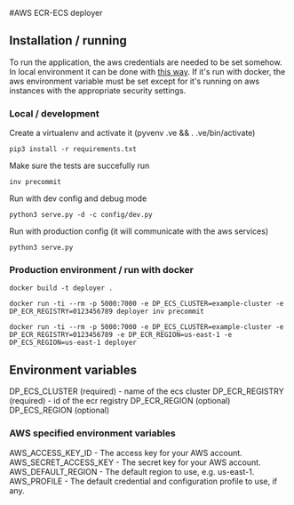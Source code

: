 #AWS ECR-ECS deployer

## Installation / running

To run the application, the aws credentials are needed to be set somehow. In local environment it can be done with [this way](http://docs.aws.amazon.com/cli/latest/userguide/cli-chap-getting-started.html). If it's run with docker, the aws environment variable must be set except for it's running on aws instances with the appropriate security settings.

### Local / development

Create a virtualenv and activate it (pyvenv .ve && . .ve/bin/activate)

```
pip3 install -r requirements.txt
```

Make sure the tests are succefully run

```
inv precommit
```

Run with dev config and debug mode

```
python3 serve.py -d -c config/dev.py
```

Run with production config (it will communicate with the aws services)

```
python3 serve.py
```

### Production environment / run with docker

```
docker build -t deployer .

docker run -ti --rm -p 5000:7000 -e DP_ECS_CLUSTER=example-cluster -e DP_ECR_REGISTRY=0123456789 deployer inv precommit

docker run -ti --rm -p 5000:7000 -e DP_ECS_CLUSTER=example-cluster -e DP_ECR_REGISTRY=0123456789 -e DP_ECR_REGION=us-east-1 -e DP_ECS_REGION=us-east-1 deployer

```

## Environment variables

DP_ECS_CLUSTER (required) - name of the ecs cluster
DP_ECR_REGISTRY (required) - id of the ecr registry
DP_ECR_REGION (optional)
DP_ECS_REGION (optional)

### AWS specified environment variables

AWS_ACCESS_KEY_ID - The access key for your AWS account.
AWS_SECRET_ACCESS_KEY - The secret key for your AWS account.
AWS_DEFAULT_REGION - The default region to use, e.g. us-east-1.
AWS_PROFILE - The default credential and configuration profile to use, if any.
